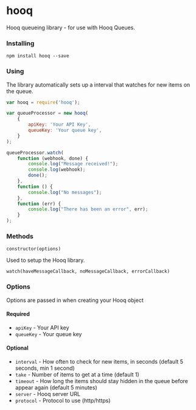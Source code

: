 # hooq
Hooq queueing library - for use with Hooq Queues.

### Installing

```npm install hooq --save```

### Using

The library automatically sets up a interval that watches for new items on the queue.

```js
var hooq = require('hooq');

var queueProcessor = new hooq(
    {
        apiKey: 'Your API Key',
        queueKey: 'Your queue key',
    }
);

queueProcessor.watch(
    function (webhook, done) {
        console.log("Message received!");
        console.log(webhook);
        done();
    },
    function () {
        console.log("No messages");
    },
    function (err) {
        console.log("There has been an error", err);
    }
);
```

### Methods

```constructor(options)```

Used to setup the Hooq library.

```watch(haveMessageCallback, noMessageCallback, errorCallback)```



### Options

Options are passed in when creating your Hooq object

#### Required
* ```apiKey``` - Your API key
* ```queueKey``` - Your queue key

#### Optional
* ```interval``` - How often to check for new items, in seconds (default 5 seconds, min 1 second)
* ```take``` - Number of items to get at a time (default 1)
* ```timeout``` - How long the items should stay hidden in the queue before appear again (default 5 minutes)
* ```server``` - Hooq server URL
* ```protocol``` - Protocol to use (http/https)